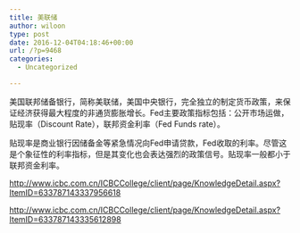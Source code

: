 ```yaml
---
title: 美联储
author: wiloon
type: post
date: 2016-12-04T04:18:46+00:00
url: /?p=9468
categories:
  - Uncategorized

---
```

美国联邦储备银行，简称美联储，美国中央银行，完全独立的制定货币政策，来保证经济获得最大程度的非通货膨胀增长。Fed主要政策指标包括：公开市场运做，贴现率（Discount Rate），联邦资金利率（Fed Funds rate）。

贴现率是商业银行因储备金等紧急情况向Fed申请贷款，Fed收取的利率。尽管这是个象征性的利率指标，但是其变化也会表达强烈的政策信号。贴现率一般都小于联邦资金利率。

http://www.icbc.com.cn/ICBCCollege/client/page/KnowledgeDetail.aspx?ItemID=633787143337956618

http://www.icbc.com.cn/ICBCCollege/client/page/KnowledgeDetail.aspx?ItemID=633787143335612898